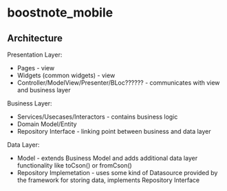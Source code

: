 # boostnote_mobile

## Architecture

Presentation Layer:
- Pages - view
- Widgets (common widgets) - view
- Controller/ModelView/Presenter/BLoc?????? - communicates with view and business layer

Business Layer:
- Services/Usecases/Interactors - contains business logic
- Domain Model/Entity
- Repository Interface - linking point between business and data layer

Data Layer:
- Model - extends Business Model and adds additional data layer functionality like toCson() or fromCson()
- Repository Implemetation - uses some kind of Datasource provided by the framework for storing data, implements Repository Interface
